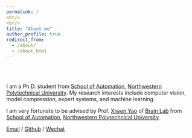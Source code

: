 ```yaml
---
permalink: /
<br/> 
<br/> 
title: "About me"
author_profile: true
redirect_from: 
  - /about/
  - /about.html
---
```


<br/> 
<br/> 

I am a Ph.D. student from [School of Automation](https://zdhxy.nwpu.edu.cn/), [Northwestern Polytechnical University](https://www.nwpu.edu.cn). My research interests include computer vision, model compression, expert systems, and machine learning.

I am very fortunate to be advised by Prof. [Xiwen Yao](https://scholar.google.com.hk/citations?user=XqrlEUoAAAAJ&hl=zh-CN&oi=ao) of [Brain Lab](https://nwpu-brainlab.github.io/) from [School of Automation](https://zdhxy.nwpu.edu.cn/), [Northwestern Polytechnical University](https://www.nwpu.edu.cn). 

[Email](mailto:zhaoyunhe@mail.nwpu.edu.cn) / [Github](https://github.com/Yunhe-Zhao) / [Wechat](../images/wechat.jpg) 


